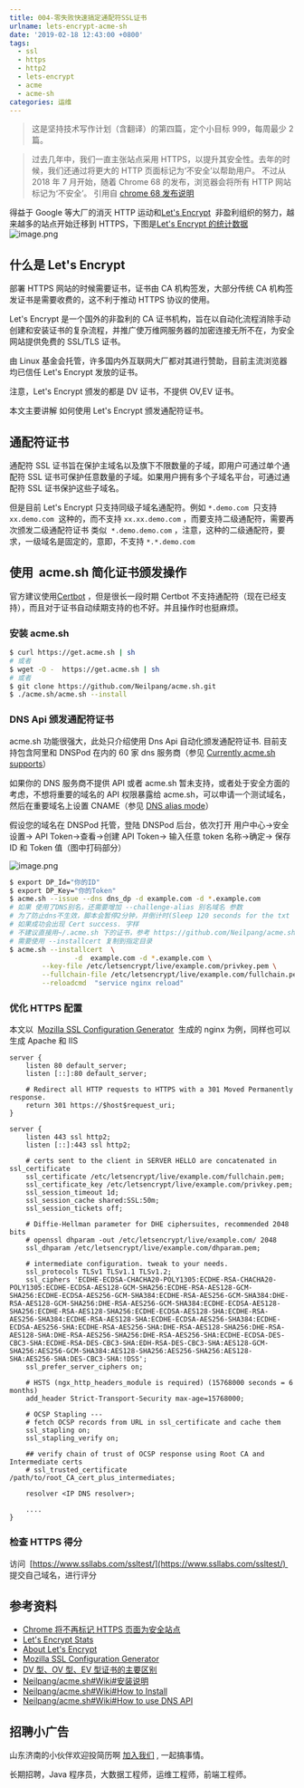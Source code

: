 ```yaml
---
title: 004-零失败快速搞定通配符SSL证书
urlname: lets-encrypt-acme-sh
date: '2019-02-18 12:43:00 +0800'
tags:
  - ssl
  - https
  - http2
  - lets-encrypt
  - acme
  - acme-sh
categories: 运维
---
```


> 这是坚持技术写作计划（含翻译）的第四篇，定个小目标 999，每周最少 2 篇。

> 过去几年中，我们一直主张站点采用 HTTPS，以提升其安全性。去年的时候，我们还通过将更大的 HTTP 页面标记为‘不安全’以帮助用户。
> 不过从 2018 年 7 月开始，随着 Chrome 68 的发布，浏览器会将所有 HTTP 网站标记为‘不安全’。
> 引用自 [chrome 68 发布说明](https://support.google.com/chrome/a/answer/7679408)

得益于 Google 等大厂的消灭 HTTP 运动和[Let's Encrypt](https://letsencrypt.org)  非盈利组织的努力，越来越多的站点开始迁移到 HTTPS，下图是[Let's Encrypt 的统计数据](https://letsencrypt.org/stats/)
![image.png](https://cdn.nlark.com/yuque/0/2019/png/226273/1550317966768-d4587466-a6d0-4868-b9ca-4e65bc45b101.png#align=left&display=inline&height=450&originHeight=450&originWidth=940&size=41971&width=940)

<!-- more -->

## 什么是 Let's Encrypt

部署 HTTPS 网站的时候需要证书，证书由 CA 机构签发，大部分传统 CA 机构签发证书是需要收费的，这不利于推动 HTTPS 协议的使用。

Let's Encrypt 是一个国外的非盈利的 CA 证书机构，旨在以自动化流程消除手动创建和安装证书的复杂流程，并推广使万维网服务器的加密连接无所不在，为安全网站提供免费的 SSL/TLS 证书。

由 Linux 基金会托管，许多国内外互联网大厂都对其进行赞助，目前主流浏览器均已信任 Let's Encrypt 发放的证书。

注意，Let's Encrypt 颁发的都是 DV 证书，不提供 OV,EV 证书。

本文主要讲解 如何使用 Let's Encrypt 颁发通配符证书。

## 通配符证书

通配符 SSL 证书旨在保护主域名以及旗下不限数量的子域，即用户可通过单个通配符 SSL 证书可保护任意数量的子域。如果用户拥有多个子域名平台，可通过通配符 SSL 证书保护这些子域名。

但是目前 Let's Encrypt 只支持同级子域名通配符。例如 `*.demo.com`  只支持 `xx.demo.com`  这种的，而不支持 `xx.xx.demo.com` ，而要支持二级通配符，需要再次颁发二级通配符证书 类似  `*.demo.demo.com` ，注意，这种的二级通配符，要求，一级域名是固定的，意即，不支持 `*.*.demo.com`

## 使用  acme.sh 简化证书颁发操作

官方建议使用[Certbot](https://certbot.eff.org/) ，但是很长一段时期 Certbot 不支持通配符（现在已经支持），而且对于证书自动续期支持的也不好。并且操作时也挺麻烦。

### 安装 acme.sh

```bash
$ curl https://get.acme.sh | sh
# 或者
$ wget -O -  https://get.acme.sh | sh
# 或者
$ git clone https://github.com/Neilpang/acme.sh.git
$ ./acme.sh/acme.sh --install
```

### DNS Api 颁发通配符证书

acme.sh 功能很强大，此处只介绍使用 Dns Api 自动化颁发通配符证书. 目前支持包含阿里和 DNSPod 在内的 60 家 dns 服务商（参见 [Currently acme.sh supports](https://github.com/Neilpang/acme.sh#currently-acmesh-supports)）

如果你的 DNS 服务商不提供 API 或者 acme.sh 暂未支持，或者处于安全方面的考虑，不想将重要的域名的 API 权限暴露给 acme.sh，可以申请一个测试域名，然后在重要域名上设置 CNAME（参见 [DNS alias mode](https://github.com/Neilpang/acme.sh/wiki/DNS-alias-mode)）

假设您的域名在 DNSPod 托管，登陆 DNSPod 后台，依次打开 用户中心->安全设置-> API Token->查看->创建 API Token-> 输入任意 token 名称->确定-> 保存 ID 和 Token 值（图中打码部分）

![image.png](https://cdn.nlark.com/yuque/0/2019/png/226273/1550463481824-01a645a7-5a95-4320-80ab-753ff7664bff.png#align=left&display=inline&height=558&originHeight=558&originWidth=1241&size=59891&width=1241)

```bash
$ export DP_Id="你的ID"
$ export DP_Key="你的Token"
$ acme.sh --issue --dns dns_dp -d example.com -d *.example.com
# 如果 使用了DNS别名，还需要增加 --challenge-alias 别名域名 参数
# 为了防止dns不生效，脚本会暂停2分钟，并倒计时(Sleep 120 seconds for the txt records to take effect),等待即可
# 如果成功会出现 Cert success. 字样
# 不建议直接用~/.acme.sh 下的证书，参考 https://github.com/Neilpang/acme.sh/wiki/说明#3-copy安装-证书
# 需要使用 --installcert 复制到指定目录
$ acme.sh --installcert  \
				-d  example.com -d *.example.com \
        --key-file /etc/letsencrypt/live/example.com/privkey.pem \
        --fullchain-file /etc/letsencrypt/live/example.com/fullchain.pem \
        --reloadcmd  "service nginx reload"
```

### 优化 HTTPS 配置

本文以  [Mozilla SSL Configuration Generator](https://mozilla.github.io/server-side-tls/ssl-config-generator/)  生成的 nginx 为例，同样也可以生成 Apache 和 IIS

```nginx
server {
    listen 80 default_server;
    listen [::]:80 default_server;

    # Redirect all HTTP requests to HTTPS with a 301 Moved Permanently response.
    return 301 https://$host$request_uri;
}

server {
    listen 443 ssl http2;
    listen [::]:443 ssl http2;

    # certs sent to the client in SERVER HELLO are concatenated in ssl_certificate
    ssl_certificate /etc/letsencrypt/live/example.com/fullchain.pem;
    ssl_certificate_key /etc/letsencrypt/live/example.com/privkey.pem;
    ssl_session_timeout 1d;
    ssl_session_cache shared:SSL:50m;
    ssl_session_tickets off;

    # Diffie-Hellman parameter for DHE ciphersuites, recommended 2048 bits
    # openssl dhparam -out /etc/letsencrypt/live/example.com/ 2048
    ssl_dhparam /etc/letsencrypt/live/example.com/dhparam.pem;

    # intermediate configuration. tweak to your needs.
    ssl_protocols TLSv1 TLSv1.1 TLSv1.2;
    ssl_ciphers 'ECDHE-ECDSA-CHACHA20-POLY1305:ECDHE-RSA-CHACHA20-POLY1305:ECDHE-ECDSA-AES128-GCM-SHA256:ECDHE-RSA-AES128-GCM-SHA256:ECDHE-ECDSA-AES256-GCM-SHA384:ECDHE-RSA-AES256-GCM-SHA384:DHE-RSA-AES128-GCM-SHA256:DHE-RSA-AES256-GCM-SHA384:ECDHE-ECDSA-AES128-SHA256:ECDHE-RSA-AES128-SHA256:ECDHE-ECDSA-AES128-SHA:ECDHE-RSA-AES256-SHA384:ECDHE-RSA-AES128-SHA:ECDHE-ECDSA-AES256-SHA384:ECDHE-ECDSA-AES256-SHA:ECDHE-RSA-AES256-SHA:DHE-RSA-AES128-SHA256:DHE-RSA-AES128-SHA:DHE-RSA-AES256-SHA256:DHE-RSA-AES256-SHA:ECDHE-ECDSA-DES-CBC3-SHA:ECDHE-RSA-DES-CBC3-SHA:EDH-RSA-DES-CBC3-SHA:AES128-GCM-SHA256:AES256-GCM-SHA384:AES128-SHA256:AES256-SHA256:AES128-SHA:AES256-SHA:DES-CBC3-SHA:!DSS';
    ssl_prefer_server_ciphers on;

    # HSTS (ngx_http_headers_module is required) (15768000 seconds = 6 months)
    add_header Strict-Transport-Security max-age=15768000;

    # OCSP Stapling ---
    # fetch OCSP records from URL in ssl_certificate and cache them
    ssl_stapling on;
    ssl_stapling_verify on;

    ## verify chain of trust of OCSP response using Root CA and Intermediate certs
    # ssl_trusted_certificate /path/to/root_CA_cert_plus_intermediates;

    resolver <IP DNS resolver>;

    ....
}
```

### 检查 HTTPS 得分

访问  [https://www.ssllabs.com/ssltest/](https://www.ssllabs.com/ssltest/)  提交自己域名，进行评分

## 参考资料

- [Chrome 将不再标记 HTTPS 页面为安全站点](https://www.oschina.net/news/96200/chrome-will-stop-tag-https-site-secure)
- [Let's Encrypt Stats](https://letsencrypt.org/stats/)
- [About Let's Encrypt](https://letsencrypt.org/about/)
- [Mozilla SSL Configuration Generator](https://mozilla.github.io/server-side-tls/ssl-config-generator/)
- [DV 型、OV 型、EV 型证书的主要区别](https://www.cnblogs.com/sslwork/p/6193256.html)
- [Neilpang/acme.sh#Wiki#安装说明](https://github.com/Neilpang/acme.sh/blob/master/dnsapi/README.md)
- [Neilpang/acme.sh#Wiki#How to Install](https://github.com/Neilpang/acme.sh/wiki/How-to-install)
- [Neilpang/acme.sh#Wiki#How to use DNS API](https://github.com/Neilpang/acme.sh/wiki/How-to-install)

## 招聘小广告

山东济南的小伙伴欢迎投简历啊 [加入我们](https://www.shunnengnet.com/index.php/Home/Contact/join.html) , 一起搞事情。

长期招聘，Java 程序员，大数据工程师，运维工程师，前端工程师。
